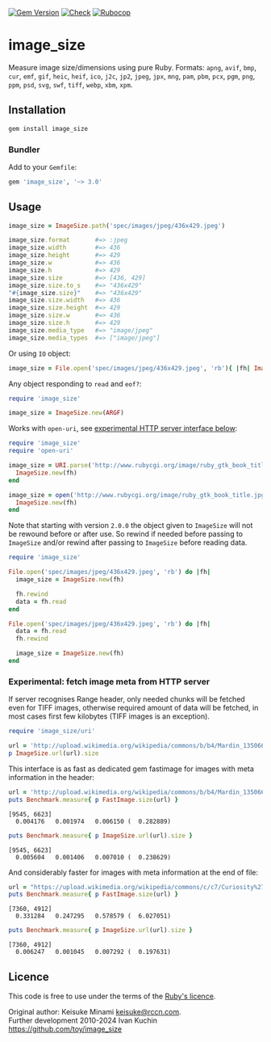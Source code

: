 [![Gem Version](https://img.shields.io/gem/v/image_size?logo=rubygems)](https://rubygems.org/gems/image_size)
[![Check](https://img.shields.io/github/actions/workflow/status/toy/image_size/check.yml?label=check&logo=github)](https://github.com/toy/image_size/actions/workflows/check.yml)
[![Rubocop](https://img.shields.io/github/actions/workflow/status/toy/image_size/rubocop.yml?label=rubocop&logo=rubocop)](https://github.com/toy/image_size/actions/workflows/rubocop.yml)

# image_size

Measure image size/dimensions using pure Ruby.
Formats: `apng`, `avif`, `bmp`, `cur`, `emf`, `gif`, `heic`, `heif`, `ico`, `j2c`, `jp2`, `jpeg`, `jpx`, `mng`, `pam`, `pbm`, `pcx`, `pgm`, `png`, `ppm`, `psd`, `svg`, `swf`, `tiff`, `webp`, `xbm`, `xpm`.

## Installation

```sh
gem install image_size
```

### Bundler

Add to your `Gemfile`:

```ruby
gem 'image_size', '~> 3.0'
```

## Usage

```ruby
image_size = ImageSize.path('spec/images/jpeg/436x429.jpeg')

image_size.format       #=> :jpeg
image_size.width        #=> 436
image_size.height       #=> 429
image_size.w            #=> 436
image_size.h            #=> 429
image_size.size         #=> [436, 429]
image_size.size.to_s    #=> "436x429"
"#{image_size.size}"    #=> "436x429"
image_size.size.width   #=> 436
image_size.size.height  #=> 429
image_size.size.w       #=> 436
image_size.size.h       #=> 429
image_size.media_type   #=> "image/jpeg"
image_size.media_types  #=> ["image/jpeg"]
```

Or using `IO` object:

```ruby
image_size = File.open('spec/images/jpeg/436x429.jpeg', 'rb'){ |fh| ImageSize.new(fh) }
```

Any object responding to `read` and `eof?`:

```ruby
require 'image_size'

image_size = ImageSize.new(ARGF)
```

Works with `open-uri`, see [experimental HTTP server interface below](#experimental-fetch-image-meta-from-http-server):

```ruby
require 'image_size'
require 'open-uri'

image_size = URI.parse('http://www.rubycgi.org/image/ruby_gtk_book_title.jpg').open('rb') do |fh|
  ImageSize.new(fh)
end

image_size = open('http://www.rubycgi.org/image/ruby_gtk_book_title.jpg', 'rb') do |fh|
  ImageSize.new(fh)
end
```

Note that starting with version `2.0.0` the object given to `ImageSize` will not be rewound before or after use.
So rewind if needed before passing to `ImageSize` and/or rewind after passing to `ImageSize` before reading data.

```ruby
require 'image_size'

File.open('spec/images/jpeg/436x429.jpeg', 'rb') do |fh|
  image_size = ImageSize.new(fh)

  fh.rewind
  data = fh.read
end

File.open('spec/images/jpeg/436x429.jpeg', 'rb') do |fh|
  data = fh.read
  fh.rewind

  image_size = ImageSize.new(fh)
end
```

### Experimental: fetch image meta from HTTP server

If server recognises Range header, only needed chunks will be fetched even for TIFF images, otherwise required amount
of data will be fetched, in most cases first few kilobytes (TIFF images is an exception).

```ruby
require 'image_size/uri'

url = 'http://upload.wikimedia.org/wikipedia/commons/b/b4/Mardin_1350660_1350692_33_images.jpg'
p ImageSize.url(url).size
```

This interface is as fast as dedicated gem fastimage for images with meta information in the header:

```ruby
url = 'http://upload.wikimedia.org/wikipedia/commons/b/b4/Mardin_1350660_1350692_33_images.jpg'
puts Benchmark.measure{ p FastImage.size(url) }
```
```
[9545, 6623]
  0.004176   0.001974   0.006150 (  0.282889)
```
```ruby
puts Benchmark.measure{ p ImageSize.url(url).size }
```
```
[9545, 6623]
  0.005604   0.001406   0.007010 (  0.238629)
```

And considerably faster for images with meta information at the end of file:

```ruby
url = "https://upload.wikimedia.org/wikipedia/commons/c/c7/Curiosity%27s_Vehicle_System_Test_Bed_%28VSTB%29_Rover_%28PIA15876%29.tif"
puts Benchmark.measure{ p FastImage.size(url) }
```
```
[7360, 4912]
  0.331284   0.247295   0.578579 (  6.027051)
```
```ruby
puts Benchmark.measure{ p ImageSize.url(url).size }
```
```
[7360, 4912]
  0.006247   0.001045   0.007292 (  0.197631)
```

## Licence

This code is free to use under the terms of the [Ruby's licence](LICENSE.txt).

Original author: Keisuke Minami <keisuke@rccn.com>.\
Further development 2010-2024 Ivan Kuchin https://github.com/toy/image_size
